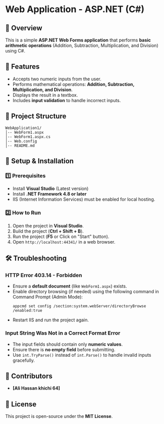 # Web Application - ASP.NET (C#)

## 📌 Overview
This is a simple **ASP.NET Web Forms application** that performs **basic arithmetic operations** (Addition, Subtraction, Multiplication, and Division) using C#.

## 🚀 Features
- Accepts two numeric inputs from the user.
- Performs mathematical operations: **Addition, Subtraction, Multiplication, and Division**.
- Displays the result in a textbox.
- Includes **input validation** to handle incorrect inputs.

## 📂 Project Structure
```
WebApplication1/
│-- WebForm1.aspx
│-- WebForm1.aspx.cs
│-- Web.config
│-- README.md
```

## 🔧 Setup & Installation
### **1️⃣ Prerequisites**
- Install **Visual Studio** (Latest version)
- Install **.NET Framework 4.8 or later**
- IIS (Internet Information Services) must be enabled for local hosting.

### **2️⃣ How to Run**
1. Open the project in **Visual Studio**.
2. Build the project (**Ctrl + Shift + B**).
3. Run the project (**F5** or Click on "Start" button).
4. Open `http://localhost:44341/` in a web browser.

## 🛠 Troubleshooting
### **HTTP Error 403.14 - Forbidden**
- Ensure a **default document** (like `WebForm1.aspx`) exists.
- Enable directory browsing (if needed) using the following command in Command Prompt (Admin Mode):
  ```
  appcmd set config /section:system.webServer/directoryBrowse /enabled:true
  ```
- Restart IIS and run the project again.

### **Input String Was Not in a Correct Format Error**
- The input fields should contain only **numeric values**.
- Ensure there is **no empty field** before submitting.
- Use `int.TryParse()` instead of `int.Parse()` to handle invalid inputs gracefully.

## 🤝 Contributors
- **[Ali Hassan khichi 64]**

## 📜 License
This project is open-source under the **MIT License**.

